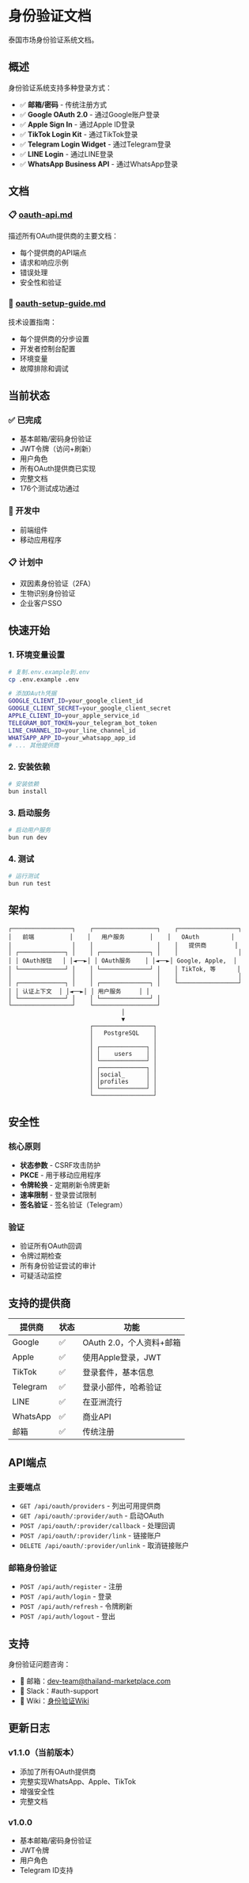 # 身份验证文档

泰国市场身份验证系统文档。

## 概述

身份验证系统支持多种登录方式：

- ✅ **邮箱/密码** - 传统注册方式
- ✅ **Google OAuth 2.0** - 通过Google账户登录
- ✅ **Apple Sign In** - 通过Apple ID登录
- ✅ **TikTok Login Kit** - 通过TikTok登录
- ✅ **Telegram Login Widget** - 通过Telegram登录
- ✅ **LINE Login** - 通过LINE登录
- ✅ **WhatsApp Business API** - 通过WhatsApp登录

## 文档

### 📋 [oauth-api.md](../../auth/oauth-api.md)
描述所有OAuth提供商的主要文档：
- 每个提供商的API端点
- 请求和响应示例
- 错误处理
- 安全性和验证

### 🔧 [oauth-setup-guide.md](../../auth/oauth-setup-guide.md)
技术设置指南：
- 每个提供商的分步设置
- 开发者控制台配置
- 环境变量
- 故障排除和调试

## 当前状态

### ✅ 已完成
- 基本邮箱/密码身份验证
- JWT令牌（访问+刷新）
- 用户角色
- 所有OAuth提供商已实现
- 完整文档
- 176个测试成功通过

### 🔄 开发中
- 前端组件
- 移动应用程序

### 📋 计划中
- 双因素身份验证（2FA）
- 生物识别身份验证
- 企业客户SSO

## 快速开始

### 1. 环境变量设置
```bash
# 复制.env.example到.env
cp .env.example .env

# 添加OAuth凭据
GOOGLE_CLIENT_ID=your_google_client_id
GOOGLE_CLIENT_SECRET=your_google_client_secret
APPLE_CLIENT_ID=your_apple_service_id
TELEGRAM_BOT_TOKEN=your_telegram_bot_token
LINE_CHANNEL_ID=your_line_channel_id
WHATSAPP_APP_ID=your_whatsapp_app_id
# ... 其他提供商
```

### 2. 安装依赖
```bash
# 安装依赖
bun install
```

### 3. 启动服务
```bash
# 启动用户服务
bun run dev
```

### 4. 测试
```bash
# 运行测试
bun run test
```

## 架构

```
┌─────────────────┐    ┌──────────────────┐    ┌─────────────────┐
│   前端          │    │   用户服务       │    │   OAuth         │
│                 │    │                  │    │   提供商        │
│ ┌─────────────┐ │    │ ┌──────────────┐ │    │                 │
│ │ OAuth按钮   │ │◄──►│ │ OAuth服务    │ │◄──►│ Google, Apple,  │
│ └─────────────┘ │    │ └──────────────┘ │    │ TikTok, 等      │
│                 │    │                  │    │                 │
│ ┌─────────────┐ │    │ ┌──────────────┐ │    └─────────────────┘
│ │ 认证上下文  │ │◄──►│ │ 用户服务     │ │
│ └─────────────┘ │    │ └──────────────┘ │
└─────────────────┘    └──────────────────┘
                                │
                                ▼
                       ┌─────────────────┐
                       │   PostgreSQL    │
                       │                 │
                       │ ┌─────────────┐ │
                       │ │    users    │ │
                       │ └─────────────┘ │
                       │ ┌─────────────┐ │
                       │ │social_      │ │
                       │ │profiles     │ │
                       │ └─────────────┘ │
                       └─────────────────┘
```

## 安全性

### 核心原则
- **状态参数** - CSRF攻击防护
- **PKCE** - 用于移动应用程序
- **令牌轮换** - 定期刷新令牌更新
- **速率限制** - 登录尝试限制
- **签名验证** - 签名验证（Telegram）

### 验证
- 验证所有OAuth回调
- 令牌过期检查
- 所有身份验证尝试的审计
- 可疑活动监控

## 支持的提供商

| 提供商 | 状态 | 功能 |
|--------|------|------|
| Google | ✅ | OAuth 2.0，个人资料+邮箱 |
| Apple | ✅ | 使用Apple登录，JWT |
| TikTok | ✅ | 登录套件，基本信息 |
| Telegram | ✅ | 登录小部件，哈希验证 |
| LINE | ✅ | 在亚洲流行 |
| WhatsApp | ✅ | 商业API |
| 邮箱 | ✅ | 传统注册 |

## API端点

### 主要端点
- `GET /api/oauth/providers` - 列出可用提供商
- `GET /api/oauth/:provider/auth` - 启动OAuth
- `POST /api/oauth/:provider/callback` - 处理回调
- `POST /api/oauth/:provider/link` - 链接账户
- `DELETE /api/oauth/:provider/unlink` - 取消链接账户

### 邮箱身份验证
- `POST /api/auth/register` - 注册
- `POST /api/auth/login` - 登录
- `POST /api/auth/refresh` - 令牌刷新
- `POST /api/auth/logout` - 登出

## 支持

身份验证问题咨询：
- 📧 邮箱：dev-team@thailand-marketplace.com
- 💬 Slack：#auth-support
- 📖 Wiki：[身份验证Wiki](https://wiki.thailand-marketplace.com/auth)

## 更新日志

### v1.1.0（当前版本）
- 添加了所有OAuth提供商
- 完整实现WhatsApp、Apple、TikTok
- 增强安全性
- 完整文档

### v1.0.0
- 基本邮箱/密码身份验证
- JWT令牌
- 用户角色
- Telegram ID支持
